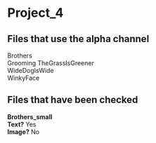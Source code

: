 # Project_4

## Files that use the alpha channel
Brothers\
Grooming TheGrassIsGreener\
WideDogIsWide\
WinkyFace

## Files that have been checked
**Brothers_small**\
**Text?** Yes\
**Image?** No
